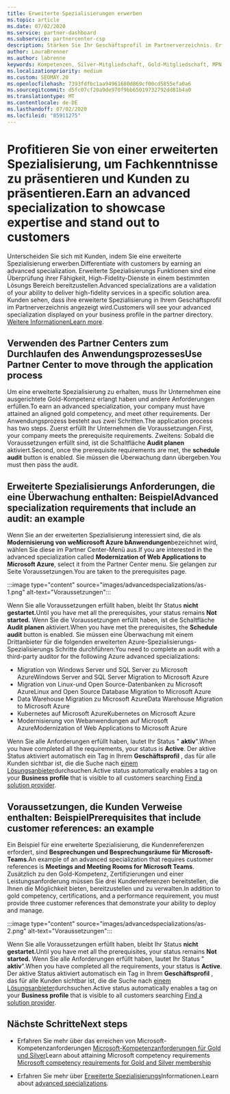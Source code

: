 ```yaml
---
title: Erweiterte Spezialisierungen erwerben
ms.topic: article
ms.date: 07/02/2020
ms.service: partner-dashboard
ms.subservice: partnercenter-csp
description: Stärken Sie Ihr Geschäftsprofil im Partnerverzeichnis. Erfahren Sie, wie Sie erweiterte Spezialisierungs-und Gold-und Silber-Kompetenzen erwerben.
author: LauraBrenner
ms.author: labrenne
keywords: Kompetenzen, Silver-Mitgliedschaft, Gold-Mitgliedschaft, MPN, MAPS, Kenntnisse, Microsoft Partner Network, Network Mitgliedschaft, erweiterte Spezialisierung
ms.localizationpriority: medium
ms.custom: SEOMAY.20
ms.openlocfilehash: 7393fdfbc1aa94961680d869cf00cd5855efa0a6
ms.sourcegitcommit: d5fc07cf20a9de970f9bb65019732792dd81b4a0
ms.translationtype: MT
ms.contentlocale: de-DE
ms.lasthandoff: 07/02/2020
ms.locfileid: "85911275"
---
```

# <a name="earn-an-advanced-specialization-to-showcase-expertise-and-stand-out-to-customers"></a><span data-ttu-id="0a704-105">Profitieren Sie von einer erweiterten Spezialisierung, um Fachkenntnisse zu präsentieren und Kunden zu präsentieren.</span><span class="sxs-lookup"><span data-stu-id="0a704-105">Earn an advanced specialization to showcase expertise and stand out to customers</span></span> 

<span data-ttu-id="0a704-106">Unterscheiden Sie sich mit Kunden, indem Sie eine erweiterte Spezialisierung erwerben.</span><span class="sxs-lookup"><span data-stu-id="0a704-106">Differentiate with customers by earning an advanced specialization.</span></span> <span data-ttu-id="0a704-107">Erweiterte Spezialisierungs Funktionen sind eine Überprüfung ihrer Fähigkeit, High-Fidelity-Dienste in einem bestimmten Lösungs Bereich bereitzustellen.</span><span class="sxs-lookup"><span data-stu-id="0a704-107">Advanced specializations are a validation of your ability to deliver high-fidelity services in a specific solution area.</span></span> <span data-ttu-id="0a704-108">Kunden sehen, dass ihre erweiterte Spezialisierung in Ihrem Geschäftsprofil im Partnerverzeichnis angezeigt wird.</span><span class="sxs-lookup"><span data-stu-id="0a704-108">Customers will see your advanced specialization displayed on your business profile in the partner directory.</span></span> <span data-ttu-id="0a704-109">[Weitere Informationen](https://partner.microsoft.com/membership/advanced-specialization)</span><span class="sxs-lookup"><span data-stu-id="0a704-109">[Learn more](https://partner.microsoft.com/membership/advanced-specialization).</span></span>

## <a name="use-partner-center-to-move-through-the-application-process"></a><span data-ttu-id="0a704-110">Verwenden des Partner Centers zum Durchlaufen des Anwendungsprozesses</span><span class="sxs-lookup"><span data-stu-id="0a704-110">Use Partner Center to move through the application process</span></span>

<span data-ttu-id="0a704-111">Um eine erweiterte Spezialisierung zu erhalten, muss Ihr Unternehmen eine ausgerichtete Gold-Kompetenz erlangt haben und andere Anforderungen erfüllen.</span><span class="sxs-lookup"><span data-stu-id="0a704-111">To earn an advanced specialization, your company must have attained an aligned gold competency, and meet other requirements.</span></span> <span data-ttu-id="0a704-112">Der Anwendungsprozess besteht aus zwei Schritten.</span><span class="sxs-lookup"><span data-stu-id="0a704-112">The application process has two steps.</span></span> <span data-ttu-id="0a704-113">Zuerst erfüllt Ihr Unternehmen die Voraussetzungen.</span><span class="sxs-lookup"><span data-stu-id="0a704-113">First, your company meets the prerequisite requirements.</span></span> <span data-ttu-id="0a704-114">Zweitens: Sobald die Voraussetzungen erfüllt sind, ist die Schaltfläche **Audit planen** aktiviert.</span><span class="sxs-lookup"><span data-stu-id="0a704-114">Second, once the prerequisite requirements are met, the **schedule audit** button is enabled.</span></span> <span data-ttu-id="0a704-115">Sie müssen die Überwachung dann übergeben.</span><span class="sxs-lookup"><span data-stu-id="0a704-115">You must then pass the audit.</span></span> 

## <a name="advanced-specialization-requirements-that-include-an-audit-an-example"></a><span data-ttu-id="0a704-116">Erweiterte Spezialisierungs Anforderungen, die eine Überwachung enthalten: Beispiel</span><span class="sxs-lookup"><span data-stu-id="0a704-116">Advanced specialization requirements that include an audit: an example</span></span>

<span data-ttu-id="0a704-117">Wenn Sie an der erweiterten Spezialisierung interessiert sind, die als **Modernisierung von weMicrosoft Azure bAnwendungen**bezeichnet wird, wählen Sie diese im Partner Center-Menü aus.</span><span class="sxs-lookup"><span data-stu-id="0a704-117">If you are interested in the advanced specialization called **Modernization of Web Applications to Microsoft Azure**, select it from the Partner Center menu.</span></span> <span data-ttu-id="0a704-118">Sie gelangen zur Seite Voraussetzungen.</span><span class="sxs-lookup"><span data-stu-id="0a704-118">You are taken to the prerequisites page.</span></span>

:::image type="content" source="images/advancedspecializations/as-1.png" alt-text="Voraussetzungen":::


<span data-ttu-id="0a704-120">Wenn Sie alle Voraussetzungen erfüllt haben, bleibt Ihr Status **nicht gestartet.**</span><span class="sxs-lookup"><span data-stu-id="0a704-120">Until you have met all the prerequisites, your status remains **Not started.**</span></span> <span data-ttu-id="0a704-121">Wenn Sie die Voraussetzungen erfüllt haben, ist die Schaltfläche **Audit planen** aktiviert.</span><span class="sxs-lookup"><span data-stu-id="0a704-121">When you have met the prerequisites, the **Schedule audit** button is enabled.</span></span> <span data-ttu-id="0a704-122">Sie müssen eine Überwachung mit einem Drittanbieter für die folgenden erweiterten Azure-Spezialisierungs-Spezialisierungs Schritte durchführen:</span><span class="sxs-lookup"><span data-stu-id="0a704-122">You need to complete an audit with a third-party auditor for the following Azure advanced specializations:</span></span>
 
- <span data-ttu-id="0a704-123">Migration von Windows Server und SQL Server zu Microsoft Azure</span><span class="sxs-lookup"><span data-stu-id="0a704-123">Windows Server and SQL Server Migration to Microsoft Azure</span></span>
- <span data-ttu-id="0a704-124">Migration von Linux-und Open Source-Datenbanken zu Microsoft Azure</span><span class="sxs-lookup"><span data-stu-id="0a704-124">Linux and Open Source Database Migration to Microsoft Azure</span></span>
- <span data-ttu-id="0a704-125">Data Warehouse Migration zu Microsoft Azure</span><span class="sxs-lookup"><span data-stu-id="0a704-125">Data Warehouse Migration to Microsoft Azure</span></span>
- <span data-ttu-id="0a704-126">Kubernetes auf Microsoft Azure</span><span class="sxs-lookup"><span data-stu-id="0a704-126">Kubernetes on Microsoft Azure</span></span>
- <span data-ttu-id="0a704-127">Modernisierung von Webanwendungen auf Microsoft Azure</span><span class="sxs-lookup"><span data-stu-id="0a704-127">Modernization of Web Applications to Microsoft Azure</span></span>


<span data-ttu-id="0a704-128">Wenn Sie alle Anforderungen erfüllt haben, lautet Ihr Status " **aktiv**".</span><span class="sxs-lookup"><span data-stu-id="0a704-128">When you have completed all the requirements, your status is **Active**.</span></span> <span data-ttu-id="0a704-129">Der aktive Status aktiviert automatisch ein Tag in Ihrem **Geschäftsprofil** , das für alle Kunden sichtbar ist, die die Suche nach [einem Lösungsanbieter](https://www.microsoft.com/solution-providers/home)durchsuchen.</span><span class="sxs-lookup"><span data-stu-id="0a704-129">Active status automatically enables a tag on your **Business profile** that is visible to all customers searching [Find a solution provider](https://www.microsoft.com/solution-providers/home).</span></span>

## <a name="prerequisites-that-include-customer-references-an-example"></a><span data-ttu-id="0a704-130">Voraussetzungen, die Kunden Verweise enthalten: Beispiel</span><span class="sxs-lookup"><span data-stu-id="0a704-130">Prerequisites that include customer references: an example</span></span>

<span data-ttu-id="0a704-131">Ein Beispiel für eine erweiterte Spezialisierung, die Kundenreferenzen erfordert, sind **Besprechungen und Besprechungsräume für Microsoft-Teams**.</span><span class="sxs-lookup"><span data-stu-id="0a704-131">An example of an advanced specialization that requires customer references is **Meetings and Meeting Rooms for Microsoft Teams**.</span></span> <span data-ttu-id="0a704-132">Zusätzlich zu den Gold-Kompetenz, Zertifizierungen und einer Leistungsanforderung müssen Sie drei Kundenreferenzen bereitstellen, die Ihnen die Möglichkeit bieten, bereitzustellen und zu verwalten.</span><span class="sxs-lookup"><span data-stu-id="0a704-132">In addition to gold competency, certifications, and a performance requirement, you must provide three customer references that demonstrate your ability to deploy and manage.</span></span>

:::image type="content" source="images/advancedspecializations/as-2.png" alt-text="Voraussetzungen":::

<span data-ttu-id="0a704-134">Wenn Sie alle Voraussetzungen erfüllt haben, bleibt Ihr Status **nicht gestartet.**</span><span class="sxs-lookup"><span data-stu-id="0a704-134">Until you have met all the prerequisites, your status remains **Not started.**</span></span> <span data-ttu-id="0a704-135">Wenn Sie alle Anforderungen erfüllt haben, lautet Ihr Status " **aktiv**".</span><span class="sxs-lookup"><span data-stu-id="0a704-135">When you have completed all the requirements, your status is **Active**.</span></span> <span data-ttu-id="0a704-136">Der aktive Status aktiviert automatisch ein Tag in Ihrem **Geschäftsprofil** , das für alle Kunden sichtbar ist, die die Suche nach [einem Lösungsanbieter](https://www.microsoft.com/solution-providers/home)durchsuchen.</span><span class="sxs-lookup"><span data-stu-id="0a704-136">Active status automatically enables a tag on your **Business profile** that is visible to all customers searching [Find a solution provider](https://www.microsoft.com/solution-providers/home).</span></span>

## <a name="next-steps"></a><span data-ttu-id="0a704-137">Nächste Schritte</span><span class="sxs-lookup"><span data-stu-id="0a704-137">Next steps</span></span>

- <span data-ttu-id="0a704-138">Erfahren Sie mehr über das erreichen von Microsoft-Kompetenzanforderungen [Microsoft-Kompetenzanforderungen für Gold und Silver](learn-about-competencies.md)</span><span class="sxs-lookup"><span data-stu-id="0a704-138">Learn about attaining Microsoft competency requirements [Microsoft competency requirements for Gold and Silver membership](learn-about-competencies.md)</span></span>

- <span data-ttu-id="0a704-139">Erfahren Sie mehr über [Erweiterte Spezialisierungs](https://partner.microsoft.com/membership/advanced-specialization)Informationen.</span><span class="sxs-lookup"><span data-stu-id="0a704-139">Learn about [advanced specializations](https://partner.microsoft.com/membership/advanced-specialization).</span></span>
